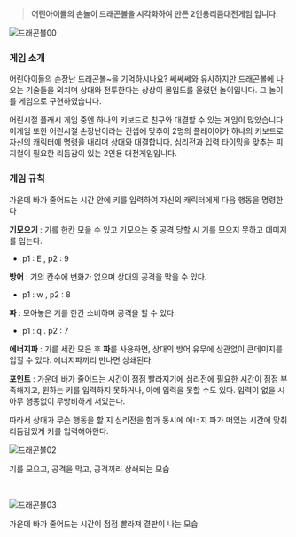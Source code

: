 > **어린아이들의 손놀이 드래곤볼을 시각화하여 만든 2인용리듬대전게임 입니다.**

![드래곤볼00](https://github.com/user-attachments/assets/0a1d4b0e-7ecb-443f-b698-70446df1a7b0)

 
### 게임 소개
어린아이들의 손장난 드래곤볼~을 기억하시나요? 쎄쎄쎄와 유사하지만 드래곤볼에 나오는 기술들을 외치며 상대와 전투한다는 상상이 몰입도를 올렸던 놀이입니다. 그 놀이를 게임으로 구현하였습니다.

어린시절 플래시 게임 중엔 하나의 키보드로 친구와 대결할 수 있는 게임이 많았습니다. 이게임 또한 어린시절 손장난이라는 컨셉에 맞추어 2명의 플레이어가 하나의 키보드로 자신의 캐릭터에 명령을 내리며 상대와 대결합니다. 심리전과 입력 타이밍을 맞추는 피지컬이 필요한 리듬감이 있는 2인용 대전게임입니다.

### 게임 규칙

가운데 바가 줄어드는 시간 안에 키를 입력하여 자신의 캐릭터에게 다음 행동을 명령한다

**기모으기** : 기를 한칸 모을 수 있고 기모으는 중 공격 당할 시 기를 모으지 못하고 데미지를 입는다.
- p1 : E , p2 : 9

**방어** : 기의 칸수에 변화가 없으며 상대의 공격을 막을 수 있다.
- p1 : w , p2 : 8

**파** : 모아놓은 기를 한칸 소비하며 공격을 할 수 있다.
- p1 : q . p2 : 7

**에너지파** : 기를 세칸 모은 후 **파**를 사용하면, 상대의 방어 유무에 상관없이 큰데미지를 입힐 수 있다. 에너지파끼리 만나면 상쇄된다.

**포인트** : 가운데 바가 줄어드는 시간이 점점 빨라지기에 심리전에 필요한 시간이 점점 부족해지고, 원하는 키를 입력하지 못하거나, 아예 입력을 못할 수도 있다. 입력이 없을 시 아무 행동없이 무방비하게 서있는다. 

따라서 상대가 무슨 행동을 할 지 심리전을 함과 동시에 에너지 파가 떠있는 시간에 맞춰 리듬감있게 키를 입력해야한다.


![드래곤볼02](https://github.com/user-attachments/assets/e6ec09aa-f6b5-4f08-9093-22677e9ecbc3)

기를 모으고, 공격을 막고, 공격끼리 상쇄되는 모습

<br/>

![드래곤볼03](https://github.com/user-attachments/assets/d53e30b4-491f-49b2-94d1-2df371d6a886)

가운데 바가 줄어드는 시간이 점점 빨라져 결판이 나는 모습 

